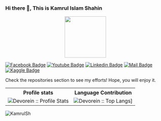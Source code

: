 ### Hi there 👋, This is Kamrul Islam Shahin

<p align="center">
<img align="center" src="https://media.giphy.com/media/1fhj2FW0661V3Nb2Me/giphy.gif" width="130">
<br>
   
<!--
**KamrulSh/KamrulSh** is a ✨ _special_ ✨ repository because its `README.md` (this file) appears on your GitHub profile.

Here are some ideas to get you started:

- 🔭 I’m currently working on ...
- 🌱 I’m currently learning ...
- 👯 I’m looking to collaborate on ...
- 🤔 I’m looking for help with ...
- 💬 Ask me about ...
- 📫 How to reach me: ...
- 😄 Pronouns: ...
- ⚡ Fun fact: ...
-->
   
[![Facebook Badge](https://img.shields.io/badge/Facebook-1877F2?style=for-the-badge&logo=facebook&logoColor=white)](https://facebook.com/mdkamrulshahin)
[![Youtube Badge](https://img.shields.io/badge/YouTube-FF0000?style=for-the-badge&logo=youtube&logoColor=white)](https://www.youtube.com/channel/UC4kPAl97iKb_nUfQqDCVPqg) 
[![Linkedin Badge](https://img.shields.io/badge/LinkedIn-0077B5?style=for-the-badge&logo=linkedin&logoColor=white)](https://www.linkedin.com/in/mdkamrulshahin/) 
[![Mail Badge](https://img.shields.io/badge/Gmail-D14836?style=for-the-badge&logo=gmail&logoColor=white)](mailto:shahin.cuetcse@gmail.com)
[![Kaggle Badge](https://img.shields.io/badge/Kaggle-20BEFF?style=for-the-badge&logo=kaggle&logoColor=white)](https://www.kaggle.com/shahin21)

Check the repositories section to see my efforts! Hope, you will enjoy it.
<br/>

<p align="center">
   <table>
      <tr>
       <th>Profile stats  </th>
       <th>Language Contribution</th>
     </tr>
      <tr>
       <td><img alt="Devorein :: Profile Stats" src="https://github-readme-stats.vercel.app/api?username=KamrulSh&show_icons=true&theme=radical"> </td>
       <td><img alt="Devorein :: Top Langs]" src="https://github-readme-stats.vercel.app/api/top-langs/?username=KamrulSh&langs_count=10&theme=merko&layout=compact&hide=html"> </td>
   </table>
</p>

<p><img align='left' src="https://komarev.com/ghpvc/?username=KamrulSh&color=blueviolet" alt="KamrulSh" /> </p>
